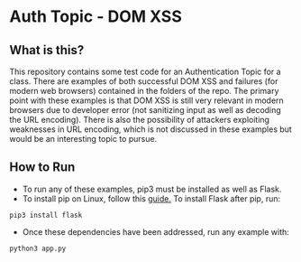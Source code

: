 # Auth Topic - DOM XSS #

## What is this? ##
This repository contains some test code for an Authentication Topic for a class. There are examples of both successful DOM XSS and failures (for modern web browsers) contained in the folders of the repo. The primary point with these examples is that DOM XSS is still very relevant in modern browsers due to developer error (not sanitizing input as well as decoding the URL encoding). There is also the possibility of attackers exploiting weaknesses in URL encoding, which is not discussed in these examples but would be an interesting topic to pursue.

## How to Run ##
- To run any of these examples, pip3 must be installed as well as Flask.
- To install pip on Linux, follow this [guide.](https://packaging.python.org/install_requirements_linux/)
To install Flask after pip, run:
```
pip3 install flask
```

- Once these dependencies have been addressed, run any example with:
```
python3 app.py
```
